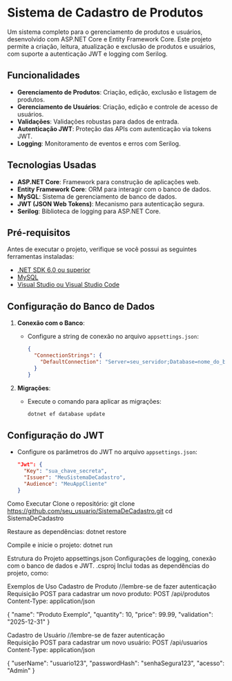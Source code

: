 # Sistema de Cadastro de Produtos

Um sistema completo para o gerenciamento de produtos e usuários, desenvolvido com ASP.NET Core e Entity Framework Core. Este projeto permite a criação, leitura, atualização e exclusão de produtos e usuários, com suporte a autenticação JWT e logging com Serilog.

## Funcionalidades

- **Gerenciamento de Produtos**: Criação, edição, exclusão e listagem de produtos.
- **Gerenciamento de Usuários**: Criação, edição e controle de acesso de usuários.
- **Validações**: Validações robustas para dados de entrada.
- **Autenticação JWT**: Proteção das APIs com autenticação via tokens JWT.
- **Logging**: Monitoramento de eventos e erros com Serilog.

## Tecnologias Usadas

- **ASP.NET Core**: Framework para construção de aplicações web.
- **Entity Framework Core**: ORM para interagir com o banco de dados.
- **MySQL**: Sistema de gerenciamento de banco de dados.
- **JWT (JSON Web Tokens)**: Mecanismo para autenticação segura.
- **Serilog**: Biblioteca de logging para ASP.NET Core.

## Pré-requisitos

Antes de executar o projeto, verifique se você possui as seguintes ferramentas instaladas:

- [.NET SDK 6.0 ou superior](https://dotnet.microsoft.com/download)
- [MySQL](https://www.mysql.com/downloads/)
- [Visual Studio ou Visual Studio Code](https://visualstudio.microsoft.com/)

## Configuração do Banco de Dados

1. **Conexão com o Banco**:
   - Configure a string de conexão no arquivo `appsettings.json`:
     ```json
     {
       "ConnectionStrings": {
         "DefaultConnection": "Server=seu_servidor;Database=nome_do_banco;User=usuario;Password=senha;"
       }
     }
     ```

2. **Migrações**:
   - Execute o comando para aplicar as migrações:
     ```bash
     dotnet ef database update
     ```

## Configuração do JWT

- Configure os parâmetros do JWT no arquivo `appsettings.json`:
  ```json
  "Jwt": {
    "Key": "sua_chave_secreta",
    "Issuer": "MeuSistemaDeCadastro",
    "Audience": "MeuAppCliente"
  }

Como Executar
Clone o repositório: 
git clone https://github.com/seu_usuario/SistemaDeCadastro.git
cd SistemaDeCadastro

Restaure as dependências:
dotnet restore

Compile e inicie o projeto:
dotnet run


Estrutura do Projeto
appsettings.json
Configurações de logging, conexão com o banco de dados e JWT.
.csproj
Inclui todas as dependências do projeto, como:
<PackageReference Include="BCrypt.Net-Next" Version="4.0.3" />
<PackageReference Include="Microsoft.AspNetCore.Authentication.JwtBearer" Version="8.0.10" />
<PackageReference Include="Microsoft.EntityFrameworkCore" Version="8.0.8" />
<PackageReference Include="Pomelo.EntityFrameworkCore.MySql" Version="8.0.2" />
<PackageReference Include="Serilog" Version="4.0.2" />
<PackageReference Include="Swashbuckle.AspNetCore" Version="6.4.0" />

Exemplos de Uso
Cadastro de Produto //lembre-se de fazer autenticação 
Requisição POST para cadastrar um novo produto:
POST /api/produtos
Content-Type: application/json

{
  "name": "Produto Exemplo",
  "quantity": 10,
  "price": 99.99,
  "validation": "2025-12-31"
}
 
Cadastro de Usuário //lembre-se de fazer autenticação  
Requisição POST para cadastrar um novo usuário:
POST /api/usuarios
Content-Type: application/json

{
  "userName": "usuario123",
  "passwordHash": "senhaSegura123",
  "acesso": "Admin"
}

